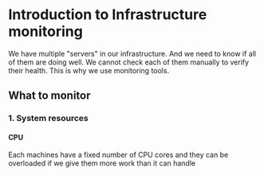 # Introduction to Infrastructure monitoring

We have multiple "servers" in our infrastructure. And we need to know if all of them
are doing well. We cannot check each of them manually to verify their health. This
is why we use monitoring tools.

## What to monitor

### 1. System resources

#### CPU

Each machines have a fixed number of CPU cores and they can be overloaded if we give them
more work than it can handle
